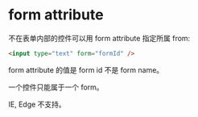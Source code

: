 # form attribute

不在表单内部的控件可以用 form attribute 指定所属 from:

```html
<input type="text" form="formId" />
```

form attribute 的值是 form id 不是 form name。

一个控件只能属于一个 form。

IE, Edge 不支持。
